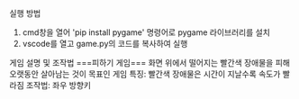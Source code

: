 실행 방법
1. cmd창을 열어 'pip install pygame' 명령어로 pygame 라이브러리를 설치
2. vscode를 열고 game.py의 코드를 복사하여 실행

게임 설명 및 조작법
                          ===피하기 게임===
화면 위에서 떨어지는 빨간색 장애물을 피해 오랫동안 살아남는 것이 목표인 게임
특징: 빨간색 장애물은 시간이 지날수록 속도가 빨라짐
조작법: 좌우 방향키
